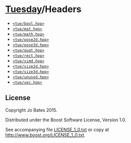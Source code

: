 [Tuesday](../README.md)/Headers
===============================
- [`<tue/bool.hpp>`](headers/bool.md)
- [`<tue/mat.hpp>`](headers/mat.md)
- [`<tue/math.hpp>`](headers/math.md)
- [`<tue/pose2d.hpp>`](headers/pose2d.md)
- [`<tue/pose3d.hpp>`](headers/pose3d.md)
- [`<tue/quat.hpp>`](headers/quat.md)
- [`<tue/rect.hpp>`](headers/rect.md)
- [`<tue/simd.hpp>`](headers/simd.md)
- [`<tue/size2d.hpp>`](headers/size2d.md)
- [`<tue/size3d.hpp>`](headers/size3d.md)
- [`<tue/unused.hpp>`](headers/unused.md)
- [`<tue/vec.hpp>`](headers/vec.md)

License
-------
Copyright Jo Bates 2015.

Distributed under the Boost Software License, Version 1.0.

See accompanying file [LICENSE_1_0.txt](../LICENSE_1_0.txt) or copy at
http://www.boost.org/LICENSE_1_0.txt.

